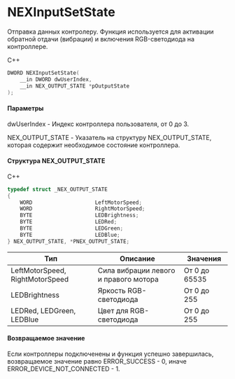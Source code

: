 ﻿# NEXInputSetState
Отправка данных контролеру. Функция используется для активации обратной отдачи (вибрации) и включения RGB-светодиода на контроллере.

С++
```c
DWORD NEXInputSetState(
	__in DWORD dwUserIndex,
	__in NEX_OUTPUT_STATE *pOutputState
);
```

#### Параметры
dwUserIndex - Индекс контроллера пользователя, от 0 до 3.

NEX_OUTPUT_STATE - Указатель на структуру NEX_OUTPUT_STATE, которая содержит необходимое состояние контроллера.


#### Структура NEX_OUTPUT_STATE
C++
```c
typedef struct _NEX_OUTPUT_STATE
{
	WORD					LeftMotorSpeed;
	WORD					RightMotorSpeed;
	BYTE					LEDBrightness;
	BYTE					LEDRed;
	BYTE					LEDGreen;
	BYTE					LEDBlue;
} NEX_OUTPUT_STATE, *PNEX_OUTPUT_STATE;
```

| Тип | Описание | Значения |
| ------------- | ------------- | ------------- |
| LeftMotorSpeed, RightMotorSpeed | Сила вибрации левого и правого мотора | От 0 до 65535 |
| LEDBrightness | Яркость RGB-светодиода | От 0 до 255 |
| LEDRed, LEDGreen, LEDBlue | Цвет для RGB-светодиода | От 0 до 255 |


#### Возвращаемое значение
Если контроллеры подключенены и функция успешно завершилась, возвращаемое значение равно ERROR_SUCCESS - 0, иначе ERROR_DEVICE_NOT_CONNECTED - 1.